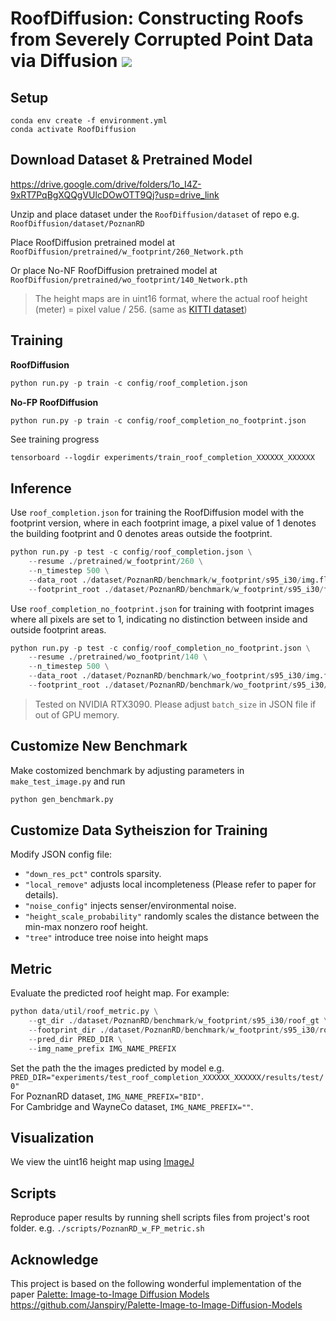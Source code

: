 <!-- # RoofDiffusion
Welcome to the official implementation of paper "RoofDiffusion: Constructing Roofs from Severely Corrupted Point Data via Diffusion" -->

<h1 align="left">RoofDiffusion: Constructing Roofs from Severely Corrupted Point Data via Diffusion
 <a href="https://arxiv.org/abs/2404.09290"><img  src="https://img.shields.io/badge/arXiv-Paper-<COLOR>.svg" ></a> </h1> 

## Setup
```
conda env create -f environment.yml
conda activate RoofDiffusion
```

## Download Dataset \& Pretrained Model
https://drive.google.com/drive/folders/1o_I4Z-9xRT7PqBgXQQgVUlcDOwOTT9Qj?usp=drive_link

Unzip and place dataset under the `RoofDiffusion/dataset` of repo e.g. `RoofDiffusion/dataset/PoznanRD`

Place RoofDiffusion pretrained model at `RoofDiffusion/pretrained/w_footprint/260_Network.pth`

Or place No-NF RoofDiffusion pretrained model at `RoofDiffusion/pretrained/wo_footprint/140_Network.pth`

> The height maps are in uint16 format, where the actual roof height (meter) = pixel value / 256. (same as [KITTI dataset](https://www.cvlibs.net/datasets/kitti/eval_depth_all.php))

## Training
**RoofDiffusion**
```python
python run.py -p train -c config/roof_completion.json
```

**No-FP RoofDiffusion**
```python
python run.py -p train -c config/roof_completion_no_footprint.json
```

See training progress
```
tensorboard --logdir experiments/train_roof_completion_XXXXXX_XXXXXX
```

## Inference
Use `roof_completion.json` for training the RoofDiffusion model with the footprint version, where in each footprint image, a pixel value of 1 denotes the building footprint and 0 denotes areas outside the footprint. 
```python
python run.py -p test -c config/roof_completion.json \
    --resume ./pretrained/w_footprint/260 \
    --n_timestep 500 \
    --data_root ./dataset/PoznanRD/benchmark/w_footprint/s95_i30/img.flist \
    --footprint_root ./dataset/PoznanRD/benchmark/w_footprint/s95_i30/footprint.flist
```

Use `roof_completion_no_footprint.json` for training with footprint images where all pixels are set to 1, indicating no distinction between inside and outside footprint areas.
```python
python run.py -p test -c config/roof_completion_no_footprint.json \
    --resume ./pretrained/wo_footprint/140 \
    --n_timestep 500 \
    --data_root ./dataset/PoznanRD/benchmark/wo_footprint/s95_i30/img.flist \
    --footprint_root ./dataset/PoznanRD/benchmark/wo_footprint/s95_i30/footprint.flist
```

> Tested on NVIDIA RTX3090. Please adjust `batch_size` in JSON file if out of GPU memory.

## Customize New Benchmark
Make costomized benchmark by adjusting parameters in `make_test_image.py` and run
```python
python gen_benchmark.py
```

## Customize Data Sytheiszion for Training
Modify JSON config file:
- `"down_res_pct"` controls sparsity.
- `"local_remove"` adjusts local incompleteness (Please refer to paper for details).
- `"noise_config"` injects senser/environmental noise.
- `"height_scale_probability"` randomly scales the distance between the min-max nonzero roof height.
- `"tree"` introduce tree noise into height maps


## Metric
Evaluate the predicted roof height map.
For example:
```python
python data/util/roof_metric.py \
    --gt_dir ./dataset/PoznanRD/benchmark/w_footprint/s95_i30/roof_gt \
    --footprint_dir ./dataset/PoznanRD/benchmark/w_footprint/s95_i30/roof_footprint \
    --pred_dir PRED_DIR \
    --img_name_prefix IMG_NAME_PREFIX
```
Set the path the the images predicted by model e.g. `PRED_DIR="experiments/test_roof_completion_XXXXXX_XXXXXX/results/test/0"` \
For PoznanRD dataset, `IMG_NAME_PREFIX="BID"`. \
For Cambridge and WayneCo dataset, `IMG_NAME_PREFIX=""`.

## Visualization
We view the uint16 height map using [ImageJ](https://imagej.net/ij/download.html)

## Scripts
Reproduce paper results by running shell scripts files from project's root folder. e.g. `./scripts/PoznanRD_w_FP_metric.sh`

## Acknowledge
This project is based on the following wonderful implementation of the paper [Palette: Image-to-Image Diffusion Models](https://arxiv.org/abs/2111.05826) \
https://github.com/Janspiry/Palette-Image-to-Image-Diffusion-Models
